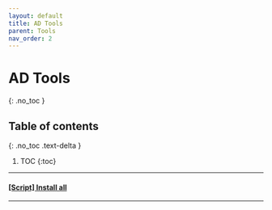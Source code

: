 ```yaml
---
layout: default
title: AD Tools
parent: Tools
nav_order: 2
---
```


# AD Tools
{: .no_toc }

## Table of contents
{: .no_toc .text-delta }

1. TOC
{:toc}

---

#### [\[Script\] Install all](https://github.com/caioMichele/JAM_Session/tree/master/docs/Scripts/Installers)

---

####